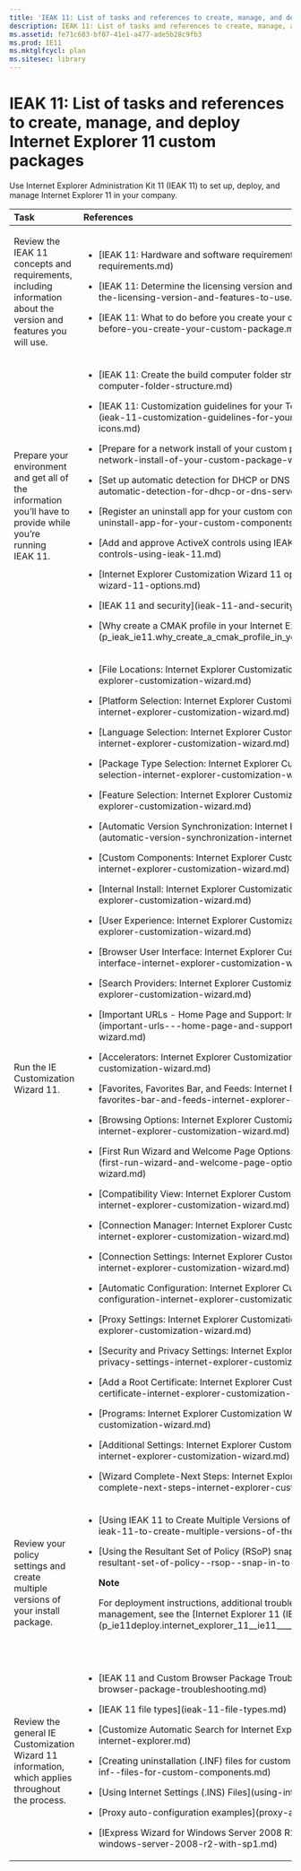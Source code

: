 ```yaml
---
title: 'IEAK 11: List of tasks and references to create, manage, and deploy Internet Explorer 11 custom packages'
description: IEAK 11: List of tasks and references to create, manage, and deploy Internet Explorer 11 custom packages
ms.assetid: fe71c603-bf07-41e1-a477-ade5b28c9fb3
ms.prod: IE11
ms.mktglfcycl: plan
ms.sitesec: library
---
```


# IEAK 11: List of tasks and references to create, manage, and deploy Internet Explorer 11 custom packages


Use Internet Explorer Administration Kit 11 (IEAK 11) to set up, deploy, and manage Internet Explorer 11 in your company.

<table>
<colgroup>
<col width="50%" />
<col width="50%" />
</colgroup>
<thead>
<tr class="header">
<th align="left">Task</th>
<th align="left">References</th>
</tr>
</thead>
<tbody>
<tr class="odd">
<td align="left"><p>Review the IEAK 11 concepts and requirements, including information about the version and features you will use.</p></td>
<td align="left"><ul>
<li><p>[IEAK 11: Hardware and software requirements](ieak-11-hardware-and-software-requirements.md)</p></li>
<li><p>[IEAK 11: Determine the licensing version and features to use](ieak-11-determine-the-licensing-version-and-features-to-use.md)</p></li>
<li><p>[IEAK 11: What to do before you create your custom package](ieak-11-what-to-do-before-you-create-your-custom-package.md)</p></li>
</ul></td>
</tr>
<tr class="even">
<td align="left"><p>Prepare your environment and get all of the information you’ll have to provide while you’re running IEAK 11.</p></td>
<td align="left"><ul>
<li><p>[IEAK 11: Create the build computer folder structure](ieak-11-create-the-build-computer-folder-structure.md)</p></li>
<li><p>[IEAK 11: Customization guidelines for your Toolbar button and Favorites list icons](ieak-11-customization-guidelines-for-your-toolbar-button-and-favorites-list-icons.md)</p></li>
<li><p>[Prepare for a network install of your custom package with IEAK 11](prepare-for-a-network-install-of-your-custom-package-with-ieak-11.md)</p></li>
<li><p>[Set up automatic detection for DHCP or DNS servers using IEAK 11](set-up-automatic-detection-for-dhcp-or-dns-servers-using-ieak-11.md)</p></li>
<li><p>[Register an uninstall app for your custom components using IEAK 11](register-an-uninstall-app-for-your-custom-components-using-ieak-11.md)</p></li>
<li><p>[Add and approve ActiveX controls using IEAK 11](add-and-approve-activex-controls-using-ieak-11.md)</p></li>
<li><p>[Internet Explorer Customization Wizard 11 options](internet-explorer-customization-wizard-11-options.md)</p></li>
<li><p>[IEAK 11 and security](ieak-11-and-security.md)</p></li>
<li><p>[Why create a CMAK profile in your Internet Explorer 11 (IE11) package](p_ieak_ie11.why_create_a_cmak_profile_in_your_internet_explorer_11__ie11__package)</p></li>
</ul></td>
</tr>
<tr class="odd">
<td align="left"><p>Run the IE Customization Wizard 11.</p></td>
<td align="left"><ul>
<li><p>[File Locations: Internet Explorer Customization Wizard](file-locations-internet-explorer-customization-wizard.md)</p></li>
<li><p>[Platform Selection: Internet Explorer Customization Wizard](platform-selection-internet-explorer-customization-wizard.md)</p></li>
<li><p>[Language Selection: Internet Explorer Customization Wizard](language-selection-internet-explorer-customization-wizard.md)</p></li>
<li><p>[Package Type Selection: Internet Explorer Customization Wizard](package-type-selection-internet-explorer-customization-wizard.md)</p></li>
<li><p>[Feature Selection: Internet Explorer Customization Wizard](feature-selection-internet-explorer-customization-wizard.md)</p></li>
<li><p>[Automatic Version Synchronization: Internet Explorer Customization Wizard](automatic-version-synchronization-internet-explorer-customization-wizard.md)</p></li>
<li><p>[Custom Components: Internet Explorer Customization Wizard](custom-components-internet-explorer-customization-wizard.md)</p></li>
<li><p>[Internal Install: Internet Explorer Customization Wizard](internal-install-internet-explorer-customization-wizard.md)</p></li>
<li><p>[User Experience: Internet Explorer Customization Wizard](user-experience-internet-explorer-customization-wizard.md)</p></li>
<li><p>[Browser User Interface: Internet Explorer Customization Wizard](browser-user-interface-internet-explorer-customization-wizard.md)</p></li>
<li><p>[Search Providers: Internet Explorer Customization Wizard](search-providers-internet-explorer-customization-wizard.md)</p></li>
<li><p>[Important URLs - Home Page and Support: Internet Explorer Customization Wizard](important-urls---home-page-and-support-internet-explorer-customization-wizard.md)</p></li>
<li><p>[Accelerators: Internet Explorer Customization Wizard](accelerators-internet-explorer-customization-wizard.md)</p></li>
<li><p>[Favorites, Favorites Bar, and Feeds: Internet Explorer Customization Wizard](favorites-favorites-bar-and-feeds-internet-explorer-customization-wizard.md)</p></li>
<li><p>[Browsing Options: Internet Explorer Customization Wizard](browsing-options-internet-explorer-customization-wizard.md)</p></li>
<li><p>[First Run Wizard and Welcome Page Options: Internet Explorer Customization Wizard](first-run-wizard-and-welcome-page-options-internet-explorer-customization-wizard.md)</p></li>
<li><p>[Compatibility View: Internet Explorer Customization Wizard](compatibility-view-internet-explorer-customization-wizard.md)</p></li>
<li><p>[Connection Manager: Internet Explorer Customization Wizard](connection-manager-internet-explorer-customization-wizard.md)</p></li>
<li><p>[Connection Settings: Internet Explorer Customization Wizard](connection-settings-internet-explorer-customization-wizard.md)</p></li>
<li><p>[Automatic Configuration: Internet Explorer Customization Wizard](automatic-configuration-internet-explorer-customization-wizard.md)</p></li>
<li><p>[Proxy Settings: Internet Explorer Customization Wizard](proxy-settings-internet-explorer-customization-wizard.md)</p></li>
<li><p>[Security and Privacy Settings: Internet Explorer Customization Wizard](security-and-privacy-settings-internet-explorer-customization-wizard.md)</p></li>
<li><p>[Add a Root Certificate: Internet Explorer Customization Wizard](add-a-root-certificate-internet-explorer-customization-wizard.md)</p></li>
<li><p>[Programs: Internet Explorer Customization Wizard](programs-internet-explorer-customization-wizard.md)</p></li>
<li><p>[Additional Settings: Internet Explorer Customization Wizard](additional-settings-internet-explorer-customization-wizard.md)</p></li>
<li><p>[Wizard Complete-Next Steps: Internet Explorer Customization Wizard](wizard-complete-next-steps-internet-explorer-customization-wizard.md)</p></li>
</ul></td>
</tr>
<tr class="even">
<td align="left"><p>Review your policy settings and create multiple versions of your install package.</p></td>
<td align="left"><ul>
<li><p>[Using IEAK 11 to Create Multiple Versions of the Custom Browser Package](using-ieak-11-to-create-multiple-versions-of-the-custom-browser-package.md)</p></li>
<li><p>[Using the Resultant Set of Policy (RSoP) snap-in to review policy settings](using-the-resultant-set-of-policy--rsop--snap-in-to-review-policy-settings.md)</p>
<div class="alert">
<strong>Note</strong>  
<p>For deployment instructions, additional troubleshooting, and post-installation management, see the [Internet Explorer 11 (IE11) - Deployment Guide for IT Pros](p_ie11deploy.internet_explorer_11__ie11____deployment_guide_for_it_pros)</p>
</div>
<div>
 
</div></li>
</ul></td>
</tr>
<tr class="odd">
<td align="left"><p>Review the general IE Customization Wizard 11 information, which applies throughout the process.</p></td>
<td align="left"><ul>
<li><p>[IEAK 11 and Custom Browser Package Troubleshooting](ieak-11-and-custom-browser-package-troubleshooting.md)</p></li>
<li><p>[IEAK 11 file types](ieak-11-file-types.md)</p></li>
<li><p>[Customize Automatic Search for Internet Explorer](customize-automatic-search-for-internet-explorer.md)</p></li>
<li><p>[Creating uninstallation (.INF) files for custom components](creating-uninstallation--inf--files-for-custom-components.md)</p></li>
<li><p>[Using Internet Settings (.INS) Files](using-internet-settings--ins--files.md)</p></li>
<li><p>[Proxy auto-configuration examples](proxy-auto-configuration-examples.md)</p></li>
<li><p>[IExpress Wizard for Windows Server 2008 R2 with SP1](iexpress-wizard-for-windows-server-2008-r2-with-sp1.md)</p></li>
</ul></td>
</tr>
</tbody>
</table>

 

 

 





